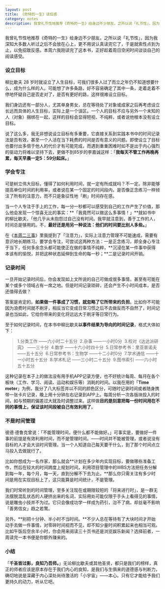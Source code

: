 ```yaml
---
layout: post
title: 《奇特的一生》读后感
category: notes
description: 我曾礼节性地推荐《奇特的一生》给身边不少朋友。之所以说「礼节性」，因为我深知大多数人听过之后不会放在心上，更不用说认真读完它了，于是就索性点到为止，以免招致反感。本周六我刚读完了这本书，正好趁着周日空闲时间谈谈自己的阅读感受。
---
```


我曾礼节性地推荐《奇特的一生》给身边不少朋友。之所以说「礼节性」，因为我深知大多数人听过之后不会放在心上，更不用说认真读完它了，于是就索性点到为止，以免招致反感。本周六我刚读完了这本书，正好趁着周日空闲时间谈谈自己的阅读感受。

### 设立目标

柳比歇夫 28 岁时就设立了人生目标，可我们很多人过了而立之年仍不知道想要什么，成为什么样的人。可能想了许多条路，好不容易确定了其中一条，走着走着不停地怀疑自己是否走对了，是否有更好的路，这样很难设立目标。

我们身边还有一部分人，尤其单身男女，总在等待处了对象或成家之后再考虑设立长远而具体的人生目标，实际上是一个误区。一个人的目标不应与另外一个未知的人（对象）捆绑在一起，这样的目标会显得短视、不纯粹，或者说他根本没有设立目标。

说了这么多，我无非想说设立目标有多重要，它直接关系到实践本书中的时间记录法是否有效，甚至一个人活在当下耗费的时间是否有意义的问题。即使设立了目标也要付出多倍于他人的代价才有可能完成，而遇到重重困难时如不是出于内心强烈的驱动力将难以坚持下去，更做不到85岁的李嘉诚这样：「**我每天不管工作再晚再累，每天早晨一定5：59分起床。**」

### 学会专注

可是树立伟大目标，懂得了如何利用时间，就一定有所成就吗？不一定。除非能够提高单位时间的利用率，或者说在某一个固定的时间段内，是否像正念练习一样倾注了所有的注意力，而不只是象征性地「刷」时间存在感。

当一个人专注于手上的工作，每一分一秒都可以感受到自己的工作产生了价值，那么他会发现一个惊喜无比的事实：**「我竟然可以做这么多事情！」**就如书中的柳比歇夫，「他几乎从未抱怨过自己没有时间。我早就注意到，善于工作的人，时间总是够用的。不，**最好还是用另一种说法：他们的时间要比别人多些。**」

在《[本周二三事](http://mp.weixin.qq.com/s?__biz=MzI4NzIxNjA5MA==&mid=2247483795&idx=1&sn=778ea7c017a9eb20c032e1b9378d6a9f&scene=21#wechat_redirect)》里我提到了「注意力」，实际上注意力管理不可能速成，需要有意识地长期练习。要学会专注，可尝试这两种方法：一是正念练习，即全身心专注于当下，任何多余念头都可能使正在做的事情不纯粹，**沉浸在某一件事中获得本该有的愉悦，并把这种状态延伸到生命的每一秒；**二是记录时间开销。

### 记录时间

一旦开始记录时间后，你会发现如上文所说的自己可做成很多事情，甚至有可能在某个或多个领域占有一席之地。但是时间记录琐碎，还会产生不小时间成本，是否还值得去做？

答案是肯定的。**如果做一件事成了习惯，就忽略了它所带来的负担**。比如你不可能因为浪费时间就不刷牙，相反当它变成日常习惯之后不去做反而不自然了，时间记录也当如此，它给你带来的变化将远远大于刷牙等日常行为。

至于如何记录时间，在本书中柳比歇夫**以事件结果为导向的时间记录**，格式大体如下：
>1.分类工作 ——六小时二十五分 
2.杂事 ——一小时0分 
3.校对《达达派研究》 ——三十分 
4.数学 ——十六小时四十分 
5.日常参考书：里亚普诺夫 ——五十五分 
6.日常参考书：生物学 ——十二小时0分 
7.学术通信 ——十一小时五十五分 
8.学术札记 ——三小时二十五分 
9.图书索引 ——六小时五十五分

这种记录在本子上的做法没有用手机APP记录方便，也不好统计每周、每月在各个板块（工作、学习、阅读、运动和娱乐等）消耗的时间。以我在用的「**Time meter**」为例，我分了八大标签并以不同的颜色区分，可随时记录时间或者随身携带一张卡片记录，晚上用十分钟左右记录到APP上。每周分析一次各版块投入的时间，如与预期的偏差过大就及时调整过来。这样做**目的是刻意把每一份时间用在不同的事情上，保证该时间段被自己有效利用了**。

### 不是时间管理

彼德∙德鲁克曾说：「不能管理时间，便什么都不能做好。」可事实是，要做好一件事的前提是有效利用时间，而不是管理时间。——时间并不能被管理，或者说没有目标的人才会大谈时间管理。当一个人知道自己每天要干什么，到了那个时间点立马投入去做就行了。

比如你想成为一名作家，那么就会**计划在多少年内实现目标，要做哪些准备工作，然后在较大的时间跨度上规划时间，利用项目管理中的WBS方法把任务分解到每一年，每个月，每一天，直到分解不下去为止。**那么你只需关注有多少时间是用在实现目标上了，这只能算是时间统计，不是管理。

我们时常听到的时间管理，至多关注现在或期限较短的「将来进行时」，是一群无法摆脱混乱状态的人硬挤出来的名词，实际用处可能仅限于手头上看得见的事情，说是雕虫小技并不为过。它只会像成功学一样成为药引，治不了病，却丝毫不影响「善男信女」趋之若鹜。

另外，**别把十分钟、半小时不当时间。**不少人总在等待有了大块时间才开始动手去做一件事情，对零碎时间视而不见，却不知少量时间积累起来也相当可观。比如午饭后空余半小时，你会用来阅读三十页书还是浏览娱乐新闻？选择前者，一周读完一本书便是你额外赚来的。

### 小结

「**千圣皆过影，良知乃吾师。**」无论柳比歇夫或其他圣贤，都只是我们的榜样，真正的师者应该是原本存在于我们内心的良知，是我们与生俱来的道德感与判断力，确切地说是深藏于内心深处尚待激活的「小宇宙」——本心。只有它才能给予我们更持久的动力，听从它吧。
